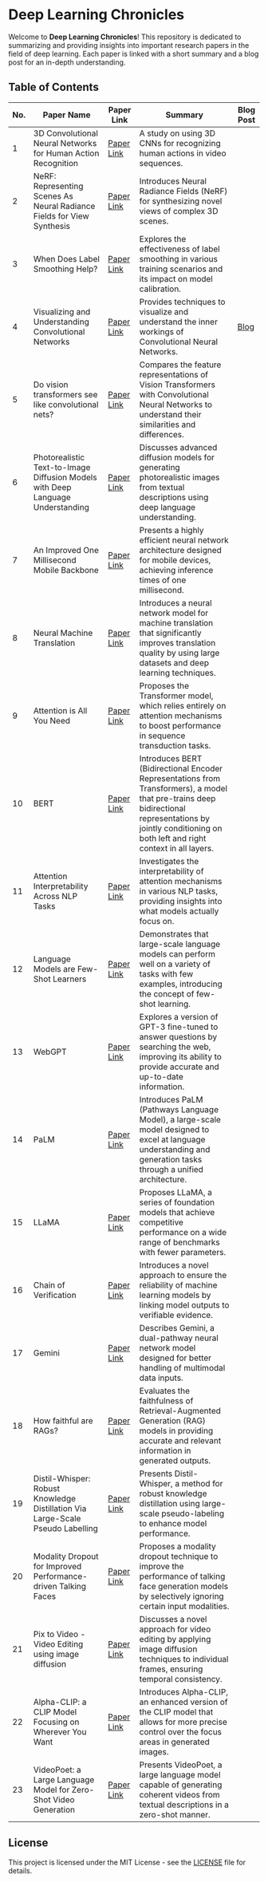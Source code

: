 # Deep Learning Chronicles

Welcome to **Deep Learning Chronicles**! This repository is dedicated to summarizing and providing insights into important research papers in the field of deep learning. Each paper is linked with a short summary and a blog post for an in-depth understanding.

## Table of Contents

| No. | Paper Name                                                                 | Paper Link                                                 | Summary                                                                                                                                                               | Blog Post                                                 |
|-----|----------------------------------------------------------------------------|------------------------------------------------------------|-----------------------------------------------------------------------------------------------------------------------------------------------------------------------|-----------------------------------------------------------|
| 1   | 3D Convolutional Neural Networks for Human Action Recognition             | [Paper Link](https://www.dbs.ifi.lmu.de/~yu_k/icml2010_3dcnn.pdf) | A study on using 3D CNNs for recognizing human actions in video sequences.                                                                                            |                      |
| 2   | NeRF: Representing Scenes As Neural Radiance Fields for View Synthesis    | [Paper Link](https://arxiv.org/abs/2003.08934)             | Introduces Neural Radiance Fields (NeRF) for synthesizing novel views of complex 3D scenes.                                                                           |                      |
| 3   | When Does Label Smoothing Help?                                           | [Paper Link](https://arxiv.org/abs/1906.02629)             | Explores the effectiveness of label smoothing in various training scenarios and its impact on model calibration.                                                      |                      |
| 4   | Visualizing and Understanding Convolutional Networks                      | [Paper Link](https://arxiv.org/abs/1311.2901)              | Provides techniques to visualize and understand the inner workings of Convolutional Neural Networks.                                                                  | [Blog](https://yourbloglink.com/post4)                     |
| 5   | Do vision transformers see like convolutional nets?                      | [Paper Link](https://arxiv.org/abs/2108.08810)             | Compares the feature representations of Vision Transformers with Convolutional Neural Networks to understand their similarities and differences.                      |                      |
| 6   | Photorealistic Text-to-Image Diffusion Models with Deep Language Understanding | [Paper Link](https://arxiv.org/abs/2205.11487)             | Discusses advanced diffusion models for generating photorealistic images from textual descriptions using deep language understanding.                                 |                      |
| 7   | An Improved One Millisecond Mobile Backbone                               | [Paper Link](https://arxiv.org/abs/2206.04040)             | Presents a highly efficient neural network architecture designed for mobile devices, achieving inference times of one millisecond.                                    |                      |
| 8   | Neural Machine Translation                                                | [Paper Link](https://arxiv.org/abs/1409.1259)              | Introduces a neural network model for machine translation that significantly improves translation quality by using large datasets and deep learning techniques.       |                      |
| 9   | Attention is All You Need                                                 | [Paper Link](https://arxiv.org/abs/1706.03762)             | Proposes the Transformer model, which relies entirely on attention mechanisms to boost performance in sequence transduction tasks.                                    |                      |
| 10  | BERT                                                                      | [Paper Link](https://arxiv.org/abs/1810.04805)             | Introduces BERT (Bidirectional Encoder Representations from Transformers), a model that pre-trains deep bidirectional representations by jointly conditioning on both left and right context in all layers. |                     |
| 11  | Attention Interpretability Across NLP Tasks                               | [Paper Link](https://arxiv.org/abs/1909.11218)             | Investigates the interpretability of attention mechanisms in various NLP tasks, providing insights into what models actually focus on.                                |                     |
| 12  | Language Models are Few-Shot Learners                                     | [Paper Link](https://arxiv.org/abs/2005.14165)             | Demonstrates that large-scale language models can perform well on a variety of tasks with few examples, introducing the concept of few-shot learning.                 |                     |
| 13  | WebGPT                                                                    | [Paper Link](https://arxiv.org/abs/2112.09332)             | Explores a version of GPT-3 fine-tuned to answer questions by searching the web, improving its ability to provide accurate and up-to-date information.                |                     |
| 14  | PaLM                                                                      | [Paper Link](https://arxiv.org/abs/2204.02311)             | Introduces PaLM (Pathways Language Model), a large-scale model designed to excel at language understanding and generation tasks through a unified architecture.       |                     |
| 15  | LLaMA                                                                     | [Paper Link](https://arxiv.org/abs/2302.13971)             | Proposes LLaMA, a series of foundation models that achieve competitive performance on a wide range of benchmarks with fewer parameters.                              |                     |
| 16  | Chain of Verification                                                     | [Paper Link](https://arxiv.org/abs/2309.11495)             | Introduces a novel approach to ensure the reliability of machine learning models by linking model outputs to verifiable evidence.                                     |                     |
| 17  | Gemini                                                                    | [Paper Link](https://arxiv.org/abs/2312.11805)             | Describes Gemini, a dual-pathway neural network model designed for better handling of multimodal data inputs.                                                        |                     |
| 18  | How faithful are RAGs?                                                    | [Paper Link](https://arxiv.org/abs/2404.10198)             | Evaluates the faithfulness of Retrieval-Augmented Generation (RAG) models in providing accurate and relevant information in generated outputs.                        |                     |
| 19  | Distil-Whisper: Robust Knowledge Distillation Via Large-Scale Pseudo Labelling | [Paper Link](https://arxiv.org/abs/2311.00430)             | Presents Distil-Whisper, a method for robust knowledge distillation using large-scale pseudo-labeling to enhance model performance.                                   |                     |
| 20  | Modality Dropout for Improved Performance-driven Talking Faces            | [Paper Link](https://arxiv.org/abs/2005.13616)             | Proposes a modality dropout technique to improve the performance of talking face generation models by selectively ignoring certain input modalities.                  |                     |
| 21  | Pix to Video - Video Editing using image diffusion                        | [Paper Link](https://arxiv.org/abs/2303.12688)             | Discusses a novel approach for video editing by applying image diffusion techniques to individual frames, ensuring temporal consistency.                             |                     |
| 22  | Alpha-CLIP: a CLIP Model Focusing on Wherever You Want                    | [Paper Link](https://arxiv.org/abs/2312.03818)             | Introduces Alpha-CLIP, an enhanced version of the CLIP model that allows for more precise control over the focus areas in generated images.                          |                     |
| 23  | VideoPoet: a Large Language Model for Zero-Shot Video Generation          | [Paper Link](https://arxiv.org/abs/2312.14125)             | Presents VideoPoet, a large language model capable of generating coherent videos from textual descriptions in a zero-shot manner.                                    |                     |


## License

This project is licensed under the MIT License - see the [LICENSE](LICENSE) file for details.

<!--
## Contributing

Contributions are welcome! Please read the [CONTRIBUTING.md](CONTRIBUTING.md) for details on the process for submitting pull requests.
-->

